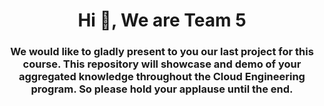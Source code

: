 <h1 align="center">Hi 👋, We are Team 5</h1>
<h3 align="center">We would like to gladly present to you our last project for this course. This repository will showcase and demo of your aggregated knowledge throughout the Cloud Engineering program. So please hold your applause until the end.</h3>
